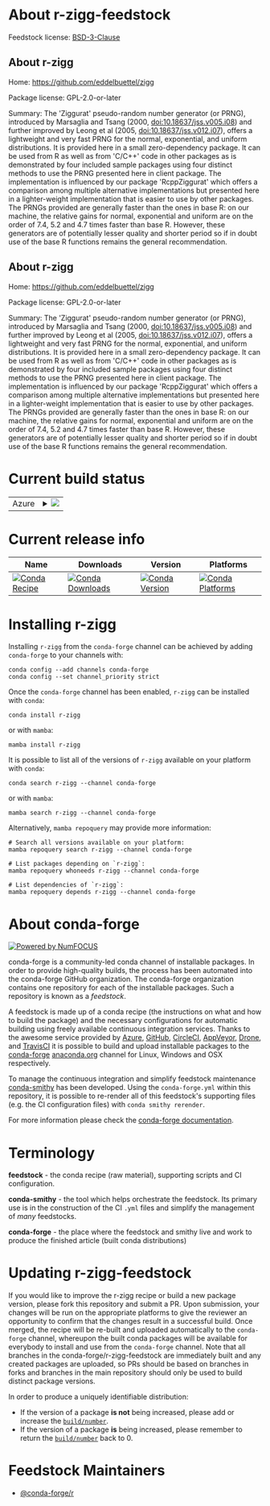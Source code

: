About r-zigg-feedstock
======================

Feedstock license: [BSD-3-Clause](https://github.com/conda-forge/r-zigg-feedstock/blob/main/LICENSE.txt)


About r-zigg
------------

Home: https://github.com/eddelbuettel/zigg

Package license: GPL-2.0-or-later

Summary: The 'Ziggurat' pseudo-random number generator (or PRNG), introduced by Marsaglia and Tsang (2000, <doi:10.18637/jss.v005.i08>) and further improved by Leong et al (2005, <doi:10.18637/jss.v012.i07>), offers a lightweight and very fast PRNG for the normal, exponential, and uniform distributions. It is provided here in a small zero-dependency package. It can be used from R as well as from 'C/C++' code in other packages as is demonstrated by four included sample packages using four distinct methods to use the PRNG presented here in client package. The implementation is influenced by our package 'RcppZiggurat' which offers a comparison among multiple alternative implementations but presented here in a lighter-weight implementation that is easier to use by other packages. The PRNGs provided are generally faster than the ones in base R: on our machine, the relative gains for normal, exponential and uniform are on the order of 7.4, 5.2 and 4.7 times faster than base R. However, these generators are of potentially lesser quality and shorter period so if in doubt use of the base R functions remains the general recommendation.

About r-zigg
------------

Home: https://github.com/eddelbuettel/zigg

Package license: GPL-2.0-or-later

Summary: The 'Ziggurat' pseudo-random number generator (or PRNG), introduced by Marsaglia and Tsang (2000, <doi:10.18637/jss.v005.i08>) and further improved by Leong et al (2005, <doi:10.18637/jss.v012.i07>), offers a lightweight and very fast PRNG for the normal, exponential, and uniform distributions. It is provided here in a small zero-dependency package. It can be used from R as well as from 'C/C++' code in other packages as is demonstrated by four included sample packages using four distinct methods to use the PRNG presented here in client package. The implementation is influenced by our package 'RcppZiggurat' which offers a comparison among multiple alternative implementations but presented here in a lighter-weight implementation that is easier to use by other packages. The PRNGs provided are generally faster than the ones in base R: on our machine, the relative gains for normal, exponential and uniform are on the order of 7.4, 5.2 and 4.7 times faster than base R. However, these generators are of potentially lesser quality and shorter period so if in doubt use of the base R functions remains the general recommendation.

Current build status
====================


<table>
    
  <tr>
    <td>Azure</td>
    <td>
      <details>
        <summary>
          <a href="https://dev.azure.com/conda-forge/feedstock-builds/_build/latest?definitionId=24978&branchName=main">
            <img src="https://dev.azure.com/conda-forge/feedstock-builds/_apis/build/status/r-zigg-feedstock?branchName=main">
          </a>
        </summary>
        <table>
          <thead><tr><th>Variant</th><th>Status</th></tr></thead>
          <tbody><tr>
              <td>linux_64_r_base4.4</td>
              <td>
                <a href="https://dev.azure.com/conda-forge/feedstock-builds/_build/latest?definitionId=24978&branchName=main">
                  <img src="https://dev.azure.com/conda-forge/feedstock-builds/_apis/build/status/r-zigg-feedstock?branchName=main&jobName=linux&configuration=linux%20linux_64_r_base4.4" alt="variant">
                </a>
              </td>
            </tr><tr>
              <td>linux_64_r_base4.5</td>
              <td>
                <a href="https://dev.azure.com/conda-forge/feedstock-builds/_build/latest?definitionId=24978&branchName=main">
                  <img src="https://dev.azure.com/conda-forge/feedstock-builds/_apis/build/status/r-zigg-feedstock?branchName=main&jobName=linux&configuration=linux%20linux_64_r_base4.5" alt="variant">
                </a>
              </td>
            </tr><tr>
              <td>osx_64_r_base4.4</td>
              <td>
                <a href="https://dev.azure.com/conda-forge/feedstock-builds/_build/latest?definitionId=24978&branchName=main">
                  <img src="https://dev.azure.com/conda-forge/feedstock-builds/_apis/build/status/r-zigg-feedstock?branchName=main&jobName=osx&configuration=osx%20osx_64_r_base4.4" alt="variant">
                </a>
              </td>
            </tr><tr>
              <td>osx_64_r_base4.5</td>
              <td>
                <a href="https://dev.azure.com/conda-forge/feedstock-builds/_build/latest?definitionId=24978&branchName=main">
                  <img src="https://dev.azure.com/conda-forge/feedstock-builds/_apis/build/status/r-zigg-feedstock?branchName=main&jobName=osx&configuration=osx%20osx_64_r_base4.5" alt="variant">
                </a>
              </td>
            </tr><tr>
              <td>win_64_r_base4.4</td>
              <td>
                <a href="https://dev.azure.com/conda-forge/feedstock-builds/_build/latest?definitionId=24978&branchName=main">
                  <img src="https://dev.azure.com/conda-forge/feedstock-builds/_apis/build/status/r-zigg-feedstock?branchName=main&jobName=win&configuration=win%20win_64_r_base4.4" alt="variant">
                </a>
              </td>
            </tr><tr>
              <td>win_64_r_base4.5</td>
              <td>
                <a href="https://dev.azure.com/conda-forge/feedstock-builds/_build/latest?definitionId=24978&branchName=main">
                  <img src="https://dev.azure.com/conda-forge/feedstock-builds/_apis/build/status/r-zigg-feedstock?branchName=main&jobName=win&configuration=win%20win_64_r_base4.5" alt="variant">
                </a>
              </td>
            </tr>
          </tbody>
        </table>
      </details>
    </td>
  </tr>
</table>

Current release info
====================

| Name | Downloads | Version | Platforms |
| --- | --- | --- | --- |
| [![Conda Recipe](https://img.shields.io/badge/recipe-r--zigg-green.svg)](https://anaconda.org/conda-forge/r-zigg) | [![Conda Downloads](https://img.shields.io/conda/dn/conda-forge/r-zigg.svg)](https://anaconda.org/conda-forge/r-zigg) | [![Conda Version](https://img.shields.io/conda/vn/conda-forge/r-zigg.svg)](https://anaconda.org/conda-forge/r-zigg) | [![Conda Platforms](https://img.shields.io/conda/pn/conda-forge/r-zigg.svg)](https://anaconda.org/conda-forge/r-zigg) |

Installing r-zigg
=================

Installing `r-zigg` from the `conda-forge` channel can be achieved by adding `conda-forge` to your channels with:

```
conda config --add channels conda-forge
conda config --set channel_priority strict
```

Once the `conda-forge` channel has been enabled, `r-zigg` can be installed with `conda`:

```
conda install r-zigg
```

or with `mamba`:

```
mamba install r-zigg
```

It is possible to list all of the versions of `r-zigg` available on your platform with `conda`:

```
conda search r-zigg --channel conda-forge
```

or with `mamba`:

```
mamba search r-zigg --channel conda-forge
```

Alternatively, `mamba repoquery` may provide more information:

```
# Search all versions available on your platform:
mamba repoquery search r-zigg --channel conda-forge

# List packages depending on `r-zigg`:
mamba repoquery whoneeds r-zigg --channel conda-forge

# List dependencies of `r-zigg`:
mamba repoquery depends r-zigg --channel conda-forge
```


About conda-forge
=================

[![Powered by
NumFOCUS](https://img.shields.io/badge/powered%20by-NumFOCUS-orange.svg?style=flat&colorA=E1523D&colorB=007D8A)](https://numfocus.org)

conda-forge is a community-led conda channel of installable packages.
In order to provide high-quality builds, the process has been automated into the
conda-forge GitHub organization. The conda-forge organization contains one repository
for each of the installable packages. Such a repository is known as a *feedstock*.

A feedstock is made up of a conda recipe (the instructions on what and how to build
the package) and the necessary configurations for automatic building using freely
available continuous integration services. Thanks to the awesome service provided by
[Azure](https://azure.microsoft.com/en-us/services/devops/), [GitHub](https://github.com/),
[CircleCI](https://circleci.com/), [AppVeyor](https://www.appveyor.com/),
[Drone](https://cloud.drone.io/welcome), and [TravisCI](https://travis-ci.com/)
it is possible to build and upload installable packages to the
[conda-forge](https://anaconda.org/conda-forge) [anaconda.org](https://anaconda.org/)
channel for Linux, Windows and OSX respectively.

To manage the continuous integration and simplify feedstock maintenance
[conda-smithy](https://github.com/conda-forge/conda-smithy) has been developed.
Using the ``conda-forge.yml`` within this repository, it is possible to re-render all of
this feedstock's supporting files (e.g. the CI configuration files) with ``conda smithy rerender``.

For more information please check the [conda-forge documentation](https://conda-forge.org/docs/).

Terminology
===========

**feedstock** - the conda recipe (raw material), supporting scripts and CI configuration.

**conda-smithy** - the tool which helps orchestrate the feedstock.
                   Its primary use is in the construction of the CI ``.yml`` files
                   and simplify the management of *many* feedstocks.

**conda-forge** - the place where the feedstock and smithy live and work to
                  produce the finished article (built conda distributions)


Updating r-zigg-feedstock
=========================

If you would like to improve the r-zigg recipe or build a new
package version, please fork this repository and submit a PR. Upon submission,
your changes will be run on the appropriate platforms to give the reviewer an
opportunity to confirm that the changes result in a successful build. Once
merged, the recipe will be re-built and uploaded automatically to the
`conda-forge` channel, whereupon the built conda packages will be available for
everybody to install and use from the `conda-forge` channel.
Note that all branches in the conda-forge/r-zigg-feedstock are
immediately built and any created packages are uploaded, so PRs should be based
on branches in forks and branches in the main repository should only be used to
build distinct package versions.

In order to produce a uniquely identifiable distribution:
 * If the version of a package **is not** being increased, please add or increase
   the [``build/number``](https://docs.conda.io/projects/conda-build/en/latest/resources/define-metadata.html#build-number-and-string).
 * If the version of a package **is** being increased, please remember to return
   the [``build/number``](https://docs.conda.io/projects/conda-build/en/latest/resources/define-metadata.html#build-number-and-string)
   back to 0.

Feedstock Maintainers
=====================

* [@conda-forge/r](https://github.com/orgs/conda-forge/teams/r/)

